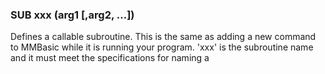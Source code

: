 

### SUB xxx (arg1 [,arg2, …]) <statements> <statements>

 Defines a callable subroutine. This is the same as adding a new command to MMBasic while it is running your program. 'xxx' is the subroutine name and it must meet the specifications for naming a